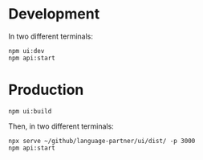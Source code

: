 # Development

In two different terminals:

```
npm ui:dev
npm api:start
```

# Production

```
npm ui:build
```

Then, in two different terminals:

```
npx serve ~/github/language-partner/ui/dist/ -p 3000
npm api:start
```
